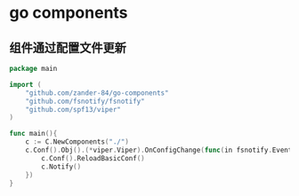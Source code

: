 go components
===========================

## 组件通过配置文件更新
```go 
package main

import (
    "github.com/zander-84/go-components"
    "github.com/fsnotify/fsnotify"
    "github.com/spf13/viper"
)

func main(){
    c := C.NewComponents("./")
    c.Conf().Obj().(*viper.Viper).OnConfigChange(func(in fsnotify.Event) {
        c.Conf().ReloadBasicConf()
        c.Notify()
    })
}
```
